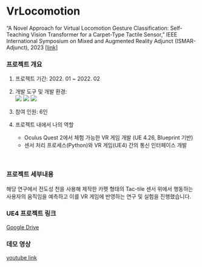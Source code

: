 # VrLocomotion
“A Novel Approach for Virtual Locomotion Gesture Classification: Self-Teaching Vision Transformer for a Carpet-Type Tactile Sensor,” IEEE International Symposium on Mixed and Augmented Reality Adjunct (ISMAR-Adjunct), 2023 [[link]]()

### 프로젝트 개요
1. 프로젝트 기간: 2022. 01 ~ 2022. 02
2. 개발 도구 및 개발 환경: </br>
    <img src="https://img.shields.io/badge/UnrealEngine-0E1128?style=for-the-badge&logo=UnrealEngine&logoColor=white"> <img src="https://img.shields.io/badge/Python-3776AB?style=for-the-badge&logo=Python&logoColor=white"> <img src="https://img.shields.io/badge/Windows-0078D6?style=for-the-badge&logo=Windows&logoColor=white">

3. 참여 인원: 6인
4. 프로젝트 내에서 나의 역할
    - Oculus Quest 2에서 체험 가능한 VR 게임 개발 (UE 4.26, Blueprint 기반)
    - 센서 처리 프로세스(Python)와 VR 게임(UE4) 간의 통신 인터페이스 개발
<br/>

### 프로젝트 세부내용
해당 연구에서 전도성 천을 사용해 제작한 카펫 형태의 Tac-tile 센서 위에서 행동하는 사용자의 움직임을 예측하고 이를 VR 게임에 반영하는 연구 및 실험을 진행했습니다. 
<br/>

### UE4 프로젝트 링크
[Google Drive](https://drive.google.com/file/d/1l_EqnK3zK1KyeOUz5AMCwYydsCXbd-Tm/view?usp=drive_link)
<br/>

### 데모 영상
[youtube link](https://youtu.be/hwEnQJO9jr8)